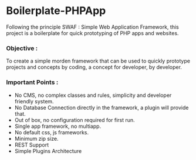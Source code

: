 # Boilerplate-PHPApp

Following the principle SWAF : Simple Web Application Framework, this project is a boilerplate for quick prototyping of PHP apps and websites.

### Objective : 
To create a simple morden framework that can be used to quickly prototype projects and concepts by coding, a concept for developer, by developer.

### Important Points : 
- No CMS, no complex classes and rules, simplicity and developer friendly system.
- No Database Connection directly in the framework, a plugin will provide that.
- Out of box, no configuration required for first run.
- Single app framework, no multiapp.
- No default css, js frameworks.
- Minimum zip size.
- REST Support
- Simple Plugins Architecture
